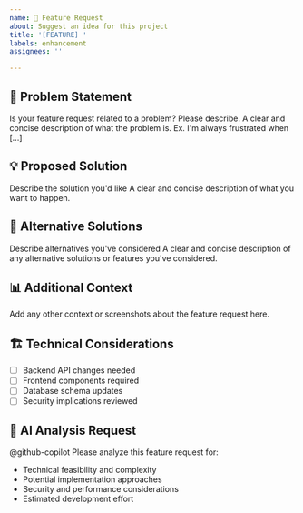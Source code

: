 ```yaml
---
name: 🚀 Feature Request
about: Suggest an idea for this project
title: '[FEATURE] '
labels: enhancement
assignees: ''

---
```


## 🎯 Problem Statement
Is your feature request related to a problem? Please describe.
A clear and concise description of what the problem is. Ex. I'm always frustrated when [...]

## 💡 Proposed Solution
Describe the solution you'd like
A clear and concise description of what you want to happen.

## 🔄 Alternative Solutions
Describe alternatives you've considered
A clear and concise description of any alternative solutions or features you've considered.

## 📊 Additional Context
Add any other context or screenshots about the feature request here.

## 🏗️ Technical Considerations
- [ ] Backend API changes needed
- [ ] Frontend components required
- [ ] Database schema updates
- [ ] Security implications reviewed

## 🤖 AI Analysis Request
@github-copilot Please analyze this feature request for:
- Technical feasibility and complexity
- Potential implementation approaches
- Security and performance considerations
- Estimated development effort